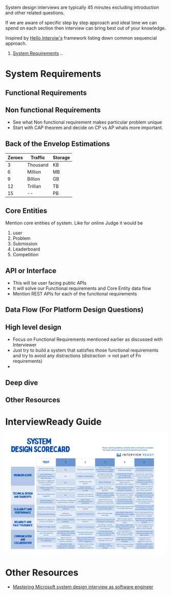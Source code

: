 System design interviews are typically 45 minutes excluding introduction and other related questions.

If we are aware of specific step by step approach and ideal time we can spend on each section then interview can bring best out of your knowledge.

Inspired by [Hello Interviw's](https://www.hellointerview.com/) framework listing down common sequencial approach.

1. [System Requirements](#system-requirements)
..

# System Requirements

## Functional Requirements

## Non functional Requirements

- See what Non functional requirement makes particular problem unique
- Start with CAP theorem and decide on CP vs AP whats more important.

## Back of the Envelop Estimations


|Zeroes|Traffic|Storage|
|--|--|--|
|3|Thousand|KB|
|6|Million|MB|
|9|Billion|GB|
|12|Trillian|TB|
|15|--|PB|


## Core Entities

Mention core entities of system. Like for online Judge it would be
1. user
2. Problem
3. Submission
4. Leaderboard
5. Competition

## API or Interface

- This will be user facing public APIs
- It will solve our Functional requirements and Core Entity data flow
- Mention REST APIs for each of the functional requirements

## Data Flow (For Platform Design Questions)

## High level design

- Focus on Functional Requirements mentioned earlier as discussed with Interviewer
- Just try to build a system that satisfies those functional requirements and try to avoid any distractions (distraction -> not part of Fn requirements)
- 

## Deep dive

## Other Resources

# InterviewReady Guide

![alt text](./assets/interviewready-matrix.png)

# Other Resources
- [Mastering Microsoft system design interview as software engineer
](https://grokkingtechinterview.com/mastering-microsoft-system-design-interview-as-software-engineer-3089096f317e)